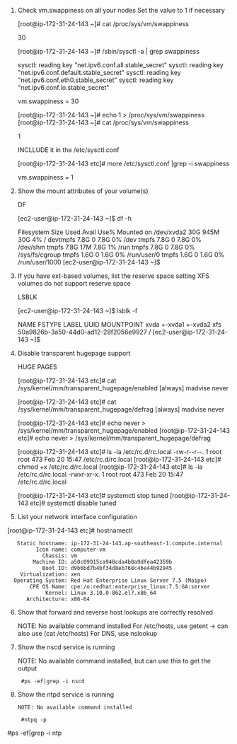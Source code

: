 
1. Check vm.swappiness on all your nodes
Set the value to 1 if necessary


	[root@ip-172-31-24-143 ~]# cat /proc/sys/vm/swappiness

	30
	
	[root@ip-172-31-24-143 ~]# /sbin/sysctl -a | grep swappiness

	sysctl: reading key "net.ipv6.conf.all.stable_secret"
	sysctl: reading key "net.ipv6.conf.default.stable_secret"
	sysctl: reading key "net.ipv6.conf.eth0.stable_secret"
	sysctl: reading key "net.ipv6.conf.lo.stable_secret"

	vm.swappiness = 30
	

	[root@ip-172-31-24-143 ~]# echo 1 > /proc/sys/vm/swappiness
	[root@ip-172-31-24-143 ~]#  cat /proc/sys/vm/swappiness

	1
	
	
	
	INCLLUDE it in the /etc/sysctl.conf
	
	[root@ip-172-31-24-143 etc]# more /etc/sysctl.conf |grep -i swappiness

	vm.swappiness = 1
	



2. Show the mount attributes of your volume(s)

	DF

	[ec2-user@ip-172-31-24-143 ~]$ df -h
	
	Filesystem      Size  Used Avail Use% Mounted on
	/dev/xvda2       30G  945M   30G   4% /
	devtmpfs        7.8G     0  7.8G   0% /dev
	tmpfs           7.8G     0  7.8G   0% /dev/shm
	tmpfs           7.8G   17M  7.8G   1% /run
	tmpfs           7.8G     0  7.8G   0% /sys/fs/cgroup
	tmpfs           1.6G     0  1.6G   0% /run/user/0
	tmpfs           1.6G     0  1.6G   0% /run/user/1000
	[ec2-user@ip-172-31-24-143 ~]$


3. If you have ext-based volumes, list the reserve space setting
XFS volumes do not support reserve space

	LSBLK
	
	[ec2-user@ip-172-31-24-143 ~]$ lsblk -f
	
	NAME    FSTYPE LABEL UUID                                 MOUNTPOINT
	xvda
	+-xvda1
	+-xvda2 xfs          50a9826b-3a50-44d0-ad12-28f2056e9927 /
	[ec2-user@ip-172-31-24-143 ~]$


4. Disable transparent hugepage support

	HUGE PAGES
	
	[root@ip-172-31-24-143 etc]# cat /sys/kernel/mm/transparent_hugepage/enabled
	[always] madvise never
	
	[root@ip-172-31-24-143 etc]# cat /sys/kernel/mm/transparent_hugepage/defrag
	[always] madvise never
	
	[root@ip-172-31-24-143 etc]# echo never > /sys/kernel/mm/transparent_hugepage/enabled
	[root@ip-172-31-24-143 etc]# echo never > /sys/kernel/mm/transparent_hugepage/defrag
	
	[root@ip-172-31-24-143 etc]# ls -la /etc/rc.d/rc.local
	-rw-r--r--. 1 root root 473 Feb 20 15:47 /etc/rc.d/rc.local
	[root@ip-172-31-24-143 etc]# chmod +x /etc/rc.d/rc.local
	[root@ip-172-31-24-143 etc]# ls -la /etc/rc.d/rc.local
	-rwxr-xr-x. 1 root root 473 Feb 20 15:47 /etc/rc.d/rc.local
	
	
	
	[root@ip-172-31-24-143 etc]# systemctl stop tuned
	[root@ip-172-31-24-143 etc]# systemctl disable tuned
	


5. List your network interface configuration

[root@ip-172-31-24-143 etc]# hostnamectl

	   Static hostname: ip-172-31-24-143.ap-southeast-1.compute.internal
	         Icon name: computer-vm
	           Chassis: vm
	        Machine ID: a50c09915ca948cda4b0a9dfea42359b
	           Boot ID: d9b6bd7b4bf34d8eb768c46e44b92945
	    Virtualization: xen
	  Operating System: Red Hat Enterprise Linux Server 7.5 (Maipo)
	       CPE OS Name: cpe:/o:redhat:enterprise_linux:7.5:GA:server
	            Kernel: Linux 3.10.0-862.el7.x86_64
	      Architecture: x86-64



6. Show that forward and reverse host lookups are correctly resolved

	  NOTE: No available command installed
		For /etc/hosts, use getent	-> can also use (cat /etc/hosts)
		For DNS, use nslookup		


6. Show the nscd service is running

	  NOTE: No available command installed, but can use this to get the output
	
		#ps -ef|grep -i nscd


7. Show the ntpd service is running

	   NOTE: No available command installed
	
		#ntpq -p
#ps -ef|grep -i ntp
